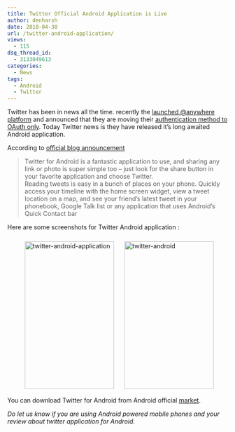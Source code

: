 ```yaml
---
title: Twitter Official Android Application is Live
author: denharsh
date: 2010-04-30
url: /twitter-android-application/
views:
  - 115
dsq_thread_id:
  - 3133049613
categories:
  - News
tags:
  - Android
  - Twitter
---
```

Twitter has been in news all the time. recently the <a href="http://devilsworkshop.org/follow-twitter-with-hovercards-without-leaving-website-video/" target="_blank">launched @anywhere platform</a> and announced that they are moving their <a href="http://devilsworkshop.org/twitter-basic-authentication-moving-to-oauth-only/" target="_blank">authentication method to OAuth only</a>. Today Twitter news is they have released it’s long awaited Android application.

According to <a href="http://blog.twitter.com/2010/04/twitter-for-android-robots-like-to.html" onclick="_gaq.push(['_trackEvent', 'outbound-article', 'http://blog.twitter.com/2010/04/twitter-for-android-robots-like-to.html', 'official blog announcement']);" target="_blank">official blog announcement</a>

> Twitter for Android is a fantastic application to use, and sharing any link or photo is super simple too – just look for the share button in your favorite application and choose Twitter.  
> Reading tweets is easy in a bunch of places on your phone. Quickly access your timeline with the home screen widget, view a tweet location on a map, and see your friend’s latest tweet in your phonebook, Google Talk list or any application that uses Android’s Quick Contact bar

Here are some screenshots for Twitter Android application :

[<img class="wp-image-53112" style="margin: 10px 20px 0px 40px;border-width: 0px" src="http://cdn.devilsworkshop.org/files/2010/05/twitterandroidapplication_thumb.png" border="0" alt="twitter-android-application" width="204" height="337" />][1] [<img style="border-width: 0px" src="http://cdn.devilsworkshop.org/files/2010/05/twitterandroid_thumb.png" border="0" alt="twitter-android" width="204" height="337" />][2]

You can download Twitter for Android from Android official <a href="http://www.android.com/market/" onclick="_gaq.push(['_trackEvent', 'outbound-article', 'http://www.android.com/market/', 'market']);" target="_blank">market</a>.

*Do let us know if you are using Android powered mobile phones and your review about twitter application for Android.*

 [1]: http://cdn.devilsworkshop.org/files/2010/05/twitterandroidapplication.png
 [2]: http://cdn.devilsworkshop.org/files/2010/05/twitterandroid.png
